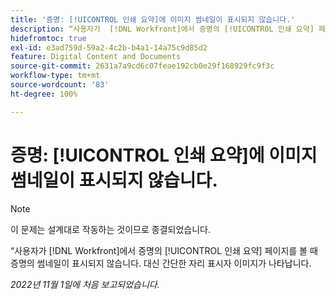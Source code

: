 ```yaml
---
title: '증명: [!UICONTROL 인쇄 요약]에 이미지 썸네일이 표시되지 않습니다.'
description: “사용자가  [!DNL Workfront]에서 증명의 [!UICONTROL 인쇄 요약] 페이지를 볼 때 증명의 썸네일이 표시되지 않습니다. 대신 간단한 자리 표시자 이미지가 나타납니다.
hidefromtoc: true
exl-id: e3ad759d-59a2-4c2b-b4a1-14a75c9d85d2
feature: Digital Content and Documents
source-git-commit: 2631a7a9cd6c07feae192cb0e29f168929fc9f3c
workflow-type: tm+mt
source-wordcount: '83'
ht-degree: 100%

---
```


# 증명: [!UICONTROL 인쇄 요약]에 이미지 썸네일이 표시되지 않습니다.

<!--This is on both the WF and WFP TOCs-->

<!--This article is live by request-->

>[!NOTE]
>
>이 문제는 설계대로 작동하는 것이므로 종결되었습니다.

“사용자가 [!DNL Workfront]에서 증명의 [!UICONTROL 인쇄 요약] 페이지를 볼 때 증명의 썸네일이 표시되지 않습니다. 대신 간단한 자리 표시자 이미지가 나타납니다.

_2022년 11월 1일에 처음 보고되었습니다._
